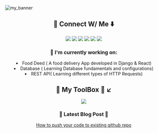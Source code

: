 <img src="https://user-images.githubusercontent.com/78366601/201514045-437f506e-47b2-4ff4-aeeb-6bff6bf9b89e.gif" align="center" alt="my_banner"/>
<div align="center">
   <div>
    <h2>📌 Connect W/ Me ⬇️ </h2>
    <a href="https://www.facebook.com/atherv.v.patil/"><img src="https://img.icons8.com/doodle/48/null/facebook-new.png"/></a>
    <a href="https://www.linkedin.com/in/atherv-patil-4a86691b1/"><img src="https://img.icons8.com/doodle/48/000000/linkedin--v2.png"/></a>
    <a href="https://www.instagram.com/athervvpatil/"><img src="https://img.icons8.com/doodle/48/null/instagram--v1.png"/></a>
    <a href="mailto:athervpatil05@gmail.com"><img src="https://img.icons8.com/doodle/48/null/gmail-new.png"/></a>
    <a href="https://discord.com/channels/753199090468388864/"><img src="https://img.icons8.com/doodle/48/null/discord-logo.png"/></a> 
    <a href="https://open.spotify.com/user/31jvid3zyvvwhjs44zmurjfh4bwu?si=bff82bef985041bf"><img src="https://img.icons8.com/doodle/48/000000/spotify-for-artists.png"/></a>
  </div>
  <div align="center">
    <h3> 📌 I'm currently working on: </h3>
    <li>Food Deed ( A food delivery App developed in Django & React)</>
    <li>Database ( Learning Database fundamentals and configurations)</>
    <li>REST API( Learning different types of HTTP Requests)</>
  </div>  
  <div>
    <h4></h4>
  </div>
  <div>
    <h2>📌 My ToolBox 🧰 ↙️ </h2>
    <p align="center">
      <a href="https://skillicons.dev">
        <img src="https://skillicons.dev/icons?i=python,django,html,css,git,github,vscode,gcp,heroku,mysql,sqlite"/>
      </a>
    </p>
  </div>
  <div>
    <h3>📌 Latest Blog Post 📝 </h3>
    <a href="https://medium.com/@athervpatil05/how-to-push-your-code-to-an-existing-github-repository-5d13471286ff">How to push your code to existing github repo</a>
  </div>
</div>
